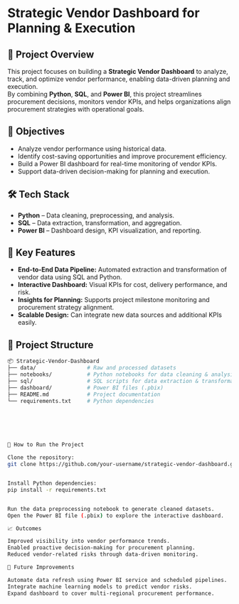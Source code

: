 # Strategic Vendor Dashboard for Planning & Execution

## 📌 Project Overview
This project focuses on building a **Strategic Vendor Dashboard** to analyze, track, and optimize vendor performance, enabling data-driven planning and execution.  
By combining **Python**, **SQL**, and **Power BI**, this project streamlines procurement decisions, monitors vendor KPIs, and helps organizations align procurement strategies with operational goals.



## 🎯 Objectives
- Analyze vendor performance using historical data.
- Identify cost-saving opportunities and improve procurement efficiency.
- Build a Power BI dashboard for real-time monitoring of vendor KPIs.
- Support data-driven decision-making for planning and execution.



## 🛠️ Tech Stack
- **Python** – Data cleaning, preprocessing, and analysis.
- **SQL** – Data extraction, transformation, and aggregation.
- **Power BI** – Dashboard design, KPI visualization, and reporting.



## 🔑 Key Features
- **End-to-End Data Pipeline:** Automated extraction and transformation of vendor data using SQL and Python.
- **Interactive Dashboard:** Visual KPIs for cost, delivery performance, and risk.
- **Insights for Planning:** Supports project milestone monitoring and procurement strategy alignment.
- **Scalable Design:** Can integrate new data sources and additional KPIs easily.




## 📂 Project Structure
```bash
📦 Strategic-Vendor-Dashboard
├── data/                # Raw and processed datasets
├── notebooks/           # Python notebooks for data cleaning & analysis
├── sql/                 # SQL scripts for data extraction & transformations
├── dashboard/           # Power BI files (.pbix)
├── README.md            # Project documentation
└── requirements.txt     # Python dependencies






🚀 How to Run the Project

Clone the repository:
git clone https://github.com/your-username/strategic-vendor-dashboard.git


Install Python dependencies:
pip install -r requirements.txt


Run the data preprocessing notebook to generate cleaned datasets.
Open the Power BI file (.pbix) to explore the interactive dashboard.

📈 Outcomes

Improved visibility into vendor performance trends.
Enabled proactive decision-making for procurement planning.
Reduced vendor-related risks through data-driven monitoring.

📢 Future Improvements

Automate data refresh using Power BI service and scheduled pipelines.
Integrate machine learning models to predict vendor risks.
Expand dashboard to cover multi-regional procurement performance.
